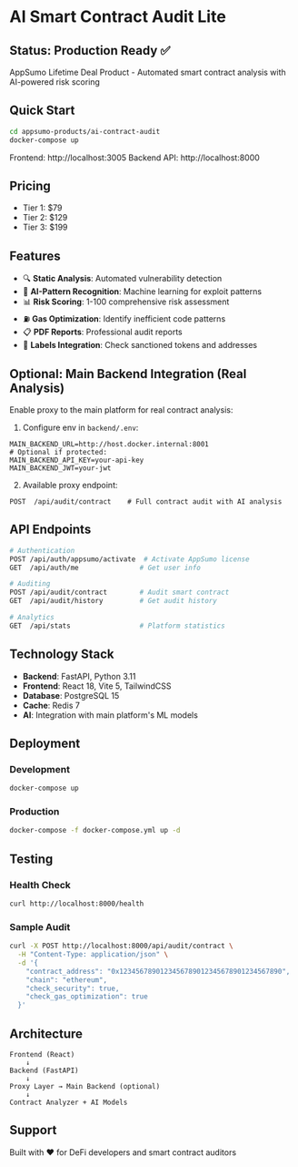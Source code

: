 # AI Smart Contract Audit Lite

## Status: Production Ready ✅

AppSumo Lifetime Deal Product - Automated smart contract analysis with AI-powered risk scoring

## Quick Start

```bash
cd appsumo-products/ai-contract-audit
docker-compose up
```

Frontend: http://localhost:3005
Backend API: http://localhost:8000

## Pricing

- Tier 1: $79
- Tier 2: $129
- Tier 3: $199

## Features

- 🔍 **Static Analysis**: Automated vulnerability detection
- 🤖 **AI-Pattern Recognition**: Machine learning for exploit patterns
- 📊 **Risk Scoring**: 1-100 comprehensive risk assessment
- ⛽ **Gas Optimization**: Identify inefficient code patterns
- 📋 **PDF Reports**: Professional audit reports
- 🔗 **Labels Integration**: Check sanctioned tokens and addresses

## Optional: Main Backend Integration (Real Analysis)

Enable proxy to the main platform for real contract analysis:

1) Configure env in `backend/.env`:
```
MAIN_BACKEND_URL=http://host.docker.internal:8001
# Optional if protected:
MAIN_BACKEND_API_KEY=your-api-key
MAIN_BACKEND_JWT=your-jwt
```

2) Available proxy endpoint:
```
POST  /api/audit/contract    # Full contract audit with AI analysis
```

## API Endpoints

```bash
# Authentication
POST /api/auth/appsumo/activate  # Activate AppSumo license
GET  /api/auth/me               # Get user info

# Auditing
POST /api/audit/contract        # Audit smart contract
GET  /api/audit/history         # Get audit history

# Analytics
GET  /api/stats                 # Platform statistics
```

## Technology Stack

- **Backend**: FastAPI, Python 3.11
- **Frontend**: React 18, Vite 5, TailwindCSS
- **Database**: PostgreSQL 15
- **Cache**: Redis 7
- **AI**: Integration with main platform's ML models

## Deployment

### Development
```bash
docker-compose up
```

### Production
```bash
docker-compose -f docker-compose.yml up -d
```

## Testing

### Health Check
```bash
curl http://localhost:8000/health
```

### Sample Audit
```bash
curl -X POST http://localhost:8000/api/audit/contract \
  -H "Content-Type: application/json" \
  -d '{
    "contract_address": "0x1234567890123456789012345678901234567890",
    "chain": "ethereum",
    "check_security": true,
    "check_gas_optimization": true
  }'
```

## Architecture

```
Frontend (React)
    ↓
Backend (FastAPI)
    ↓
Proxy Layer → Main Backend (optional)
    ↓
Contract Analyzer + AI Models
```

## Support

Built with ❤️ for DeFi developers and smart contract auditors
